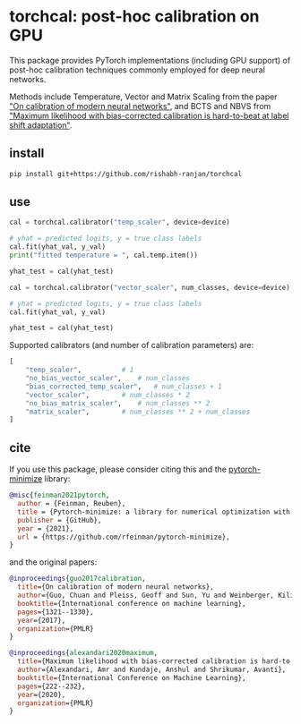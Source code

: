 # torchcal: post-hoc calibration on GPU

This package provides PyTorch implementations (including GPU support) of post-hoc calibration techniques commonly employed for deep neural networks.

Methods include Temperature, Vector and Matrix Scaling from the paper ["On calibration of modern neural networks"](https://arxiv.org/abs/1706.04599), and BCTS and NBVS from ["Maximum likelihood with bias-corrected calibration is hard-to-beat at label shift adaptation"](https://arxiv.org/abs/1901.06852).

## install

```bash
pip install git+https://github.com/rishabh-ranjan/torchcal
```

## use

```python
cal = torchcal.calibrator("temp_scaler", device=device)

# yhat = predicted logits, y = true class labels
cal.fit(yhat_val, y_val)
print("fitted temperature = ", cal.temp.item())

yhat_test = cal(yhat_test)
```

```python
cal = torchcal.calibrator("vector_scaler", num_classes, device=device)

# yhat = predicted logits, y = true class labels
cal.fit(yhat_val, y_val)

yhat_test = cal(yhat_test)
```

Supported calibrators (and number of calibration parameters) are:
```python
[
	"temp_scaler",			# 1
	"no_bias_vector_scaler",	# num_classes
	"bias_corrected_temp_scaler",	# num_classes + 1
	"vector_scaler",		# num_classes * 2
	"no_bias_matrix_scaler",	# num_classes ** 2
	"matrix_scaler",		# num_classes ** 2 + num_classes
]
```

## cite

If you use this package, please consider citing this and the [pytorch-minimize](https://github.com/rfeinman/pytorch-minimize) library:

```bibtex
@misc{feinman2021pytorch,
  author = {Feinman, Reuben},
  title = {Pytorch-minimize: a library for numerical optimization with autograd},
  publisher = {GitHub},
  year = {2021},
  url = {https://github.com/rfeinman/pytorch-minimize},
}
```

and the original papers:

```bibtex
@inproceedings{guo2017calibration,
  title={On calibration of modern neural networks},
  author={Guo, Chuan and Pleiss, Geoff and Sun, Yu and Weinberger, Kilian Q},
  booktitle={International conference on machine learning},
  pages={1321--1330},
  year={2017},
  organization={PMLR}
}
```

```bibtex
@inproceedings{alexandari2020maximum,
  title={Maximum likelihood with bias-corrected calibration is hard-to-beat at label shift adaptation},
  author={Alexandari, Amr and Kundaje, Anshul and Shrikumar, Avanti},
  booktitle={International Conference on Machine Learning},
  pages={222--232},
  year={2020},
  organization={PMLR}
}
```

